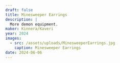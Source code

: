 ```yaml
---
draft: false
title: Minesweeper Earrings
description: |
  More demon equipment.
maker: Kinnera/Kaveri
year: 2024
images:
  - src: /assets/uploads/MinesweeperEarrings.jpg
    caption: Minesweeper Earrings
date: 2024-06-06
---
```

